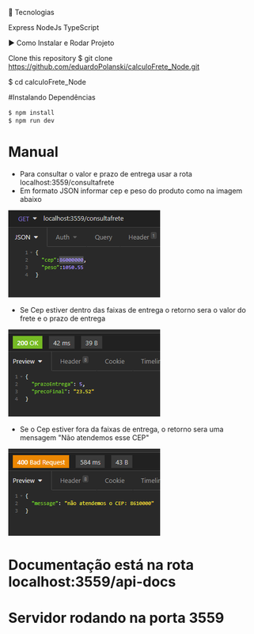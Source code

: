 🚀 Tecnologias

Express
NodeJs
TypeScript

▶️ Como Instalar e Rodar Projeto

Clone this repository
$ git clone https://github.com/eduardoPolanski/calculoFrete_Node.git

$ cd calculoFrete_Node

#Instalando Dependências

	$ npm install
	$ npm run dev 

# Manual

* Para consultar o valor e prazo de entrega usar a rota localhost:3559/consultafrete
* Em formato JSON informar cep e peso do produto como na imagem abaixo

![public\img\exemplo.png](./public/img/exemplo.png)

* Se Cep estiver dentro das faixas de entrega o retorno sera o valor do frete e o prazo de entrega

![public\img\exemplo2.png](./public/img/exemplo2.png)

* Se o Cep estiver fora da faixas de entrega, o retorno sera uma mensagem "Não atendemos esse CEP"

![public\img\exemplo3.png](./public/img/exemplo3.png)

# Documentação está na rota localhost:3559/api-docs

# Servidor rodando na porta 3559